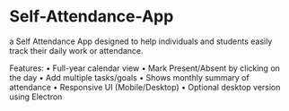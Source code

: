 # Self-Attendance-App

a Self Attendance App designed to help individuals and students easily track their daily work or attendance.

Features:
• Full-year calendar view
• Mark Present/Absent by clicking on the day
• Add multiple tasks/goals
• Shows monthly summary of attendance
• Responsive UI (Mobile/Desktop)
• Optional desktop version using Electron
